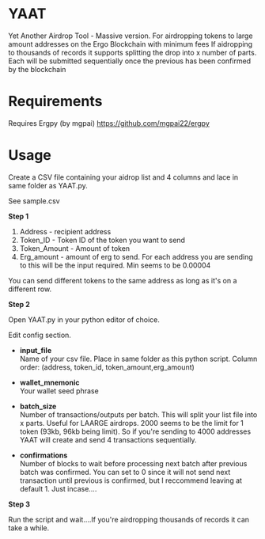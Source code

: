 # YAAT
Yet Another Airdrop Tool - Massive version. For airdropping tokens to large amount addresses on the Ergo Blockchain with minimum fees
If aidropping to thousands of records it supports splitting the drop into x number of parts. Each will be submitted sequentially once the previous has been confirmed by the blockchain

# Requirements
Requires Ergpy (by mgpai)
https://github.com/mgpai22/ergpy

# Usage

Create a CSV file containing your aidrop list and 4 columns and lace in same folder as YAAT.py.

See sample.csv


**Step 1**
1. Address - recipient address
2. Token_ID - Token ID of the token you want to send
3. Token_Amount - Amount of token
4. Erg_amount - amount of erg to send. For each address you are sending to this will be the input required. Min seems to be 0.00004

You can send different tokens to the same address as long as it's on a different row. 

**Step 2**

Open YAAT.py in your python editor of choice.

Edit config section.

* **input_file**           
Name of your csv file. Place in same folder as this python script. Column order: (address, token_id, token_amount,erg_amount)

* **wallet_mnemonic**    
Your wallet seed phrase

* **batch_size**        
Number of transactions/outputs per batch. This will split your list file into x parts. Useful for LAARGE airdrops. 2000 seems to be the limit for 1 token (93kb, 96kb being limit). So if you're sending to 4000 addresses YAAT will create and send 4 transactions sequentially.

* **confirmations**      
Number of blocks to wait before processing next batch after previous batch was confirmed. You can set to 0 since it will not send next transaction until previous is confirmed, but I reccommend leaving at default 1. Just incase....


**Step 3**

Run the script and wait....If you're airdropping thousands of records it can take a while.



